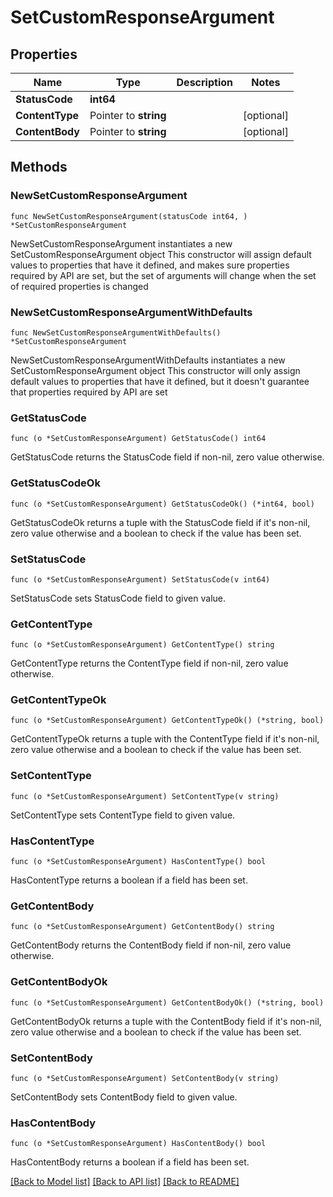 # SetCustomResponseArgument

## Properties

Name | Type | Description | Notes
------------ | ------------- | ------------- | -------------
**StatusCode** | **int64** |  | 
**ContentType** | Pointer to **string** |  | [optional] 
**ContentBody** | Pointer to **string** |  | [optional] 

## Methods

### NewSetCustomResponseArgument

`func NewSetCustomResponseArgument(statusCode int64, ) *SetCustomResponseArgument`

NewSetCustomResponseArgument instantiates a new SetCustomResponseArgument object
This constructor will assign default values to properties that have it defined,
and makes sure properties required by API are set, but the set of arguments
will change when the set of required properties is changed

### NewSetCustomResponseArgumentWithDefaults

`func NewSetCustomResponseArgumentWithDefaults() *SetCustomResponseArgument`

NewSetCustomResponseArgumentWithDefaults instantiates a new SetCustomResponseArgument object
This constructor will only assign default values to properties that have it defined,
but it doesn't guarantee that properties required by API are set

### GetStatusCode

`func (o *SetCustomResponseArgument) GetStatusCode() int64`

GetStatusCode returns the StatusCode field if non-nil, zero value otherwise.

### GetStatusCodeOk

`func (o *SetCustomResponseArgument) GetStatusCodeOk() (*int64, bool)`

GetStatusCodeOk returns a tuple with the StatusCode field if it's non-nil, zero value otherwise
and a boolean to check if the value has been set.

### SetStatusCode

`func (o *SetCustomResponseArgument) SetStatusCode(v int64)`

SetStatusCode sets StatusCode field to given value.


### GetContentType

`func (o *SetCustomResponseArgument) GetContentType() string`

GetContentType returns the ContentType field if non-nil, zero value otherwise.

### GetContentTypeOk

`func (o *SetCustomResponseArgument) GetContentTypeOk() (*string, bool)`

GetContentTypeOk returns a tuple with the ContentType field if it's non-nil, zero value otherwise
and a boolean to check if the value has been set.

### SetContentType

`func (o *SetCustomResponseArgument) SetContentType(v string)`

SetContentType sets ContentType field to given value.

### HasContentType

`func (o *SetCustomResponseArgument) HasContentType() bool`

HasContentType returns a boolean if a field has been set.

### GetContentBody

`func (o *SetCustomResponseArgument) GetContentBody() string`

GetContentBody returns the ContentBody field if non-nil, zero value otherwise.

### GetContentBodyOk

`func (o *SetCustomResponseArgument) GetContentBodyOk() (*string, bool)`

GetContentBodyOk returns a tuple with the ContentBody field if it's non-nil, zero value otherwise
and a boolean to check if the value has been set.

### SetContentBody

`func (o *SetCustomResponseArgument) SetContentBody(v string)`

SetContentBody sets ContentBody field to given value.

### HasContentBody

`func (o *SetCustomResponseArgument) HasContentBody() bool`

HasContentBody returns a boolean if a field has been set.


[[Back to Model list]](../README.md#documentation-for-models) [[Back to API list]](../README.md#documentation-for-api-endpoints) [[Back to README]](../README.md)


